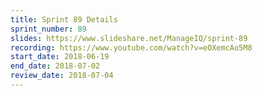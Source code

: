 ```yaml
---
title: Sprint 89 Details
sprint_number: 89
slides: https://www.slideshare.net/ManageIQ/sprint-89
recording: https://www.youtube.com/watch?v=eOXemcAo5M8
start_date: 2018-06-19
end_date: 2018-07-02
review_date: 2018-07-04
---
```

